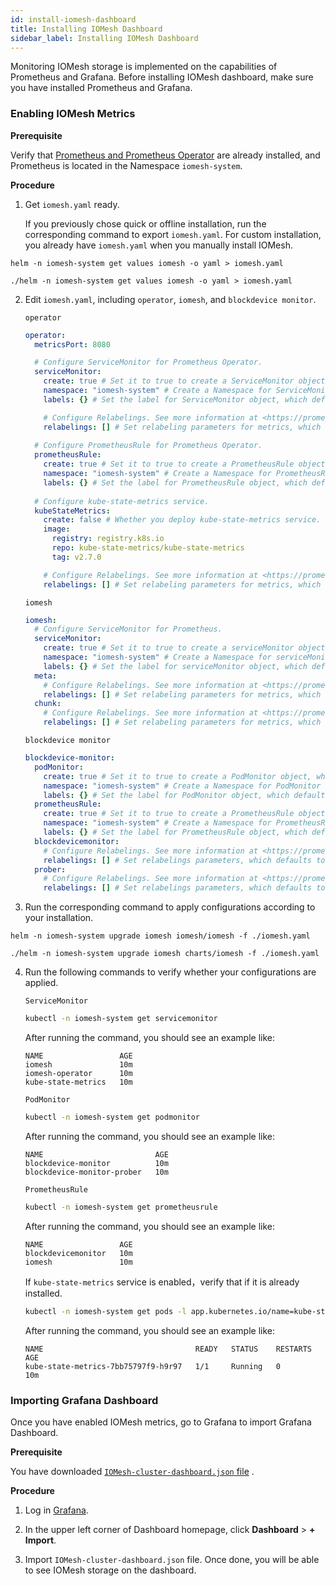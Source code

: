 ```yaml
---
id: install-iomesh-dashboard
title: Installing IOMesh Dashboard
sidebar_label: Installing IOMesh Dashboard
---
```


Monitoring IOMesh storage is implemented on the capabilities of Prometheus and Grafana. Before installing IOMesh dashboard, make sure you have installed Prometheus and Grafana.

### Enabling IOMesh Metrics

**Prerequisite**

Verify that [Prometheus and Prometheus Operator](https://prometheus.io/docs/prometheus/latest/installation/) are already installed, and Prometheus is located in the Namespace `iomesh-system`.

**Procedure**

1. Get `iomesh.yaml` ready. 

    If you previously chose quick or offline installation, run the corresponding command to export `iomesh.yaml`. For custom installation, you already have `iomesh.yaml` when you manually install IOMesh.  


<!--DOCUSAURUS_CODE_TABS-->

<!--Quick-->
```shell
helm -n iomesh-system get values iomesh -o yaml > iomesh.yaml
```
<!--Offline-->
```shell
./helm -n iomesh-system get values iomesh -o yaml > iomesh.yaml
```
<!--END_DOCUSAURUS_CODE_TABS-->


2. Edit `iomesh.yaml`, including `operator`, `iomesh`, and `blockdevice monitor`.

    `operator`

    ```yaml
    operator:
      metricsPort: 8080

      # Configure ServiceMonitor for Prometheus Operator.
      serviceMonitor: 
        create: true # Set it to true to create a ServiceMonitor object, which defaults to false.
        namespace: "iomesh-system" # Create a Namespace for ServiceMonitor object, which defaults to iomesh-system.
        labels: {} # Set the label for ServiceMonitor object, which defaults to blank.

        # Configure Relabelings. See more information at <https://prometheus.io/docs/prometheus/latest/configuration/configuration/#relabel_config>
        relabelings: [] # Set relabeling parameters for metrics, which defaults to blank.
      
      # Configure PrometheusRule for Prometheus Operator.
      prometheusRule:
        create: true # Set it to true to create a PrometheusRule object, which defaults to false.
        namespace: "iomesh-system" # Create a Namespace for PrometheusRule object, which defaults to iomesh-system.
        labels: {} # Set the label for PrometheusRule object, which defaults to blank.
  
      # Configure kube-state-metrics service.
      kubeStateMetrics:
        create: false # Whether you deploy kube-state-metrics service. If it is already deployed, set it to false.
        image:
          registry: registry.k8s.io
          repo: kube-state-metrics/kube-state-metrics
          tag: v2.7.0

        # Configure Relabelings. See more information at <https://prometheus.io/docs/prometheus/latest/configuration/configuration/#relabel_config>
        relabelings: [] # Set relabeling parameters for metrics, which defaults to blank.
    ```

    `iomesh` 

    ```yaml
    iomesh:
      # Configure ServiceMonitor for Prometheus.
      serviceMonitor:
        create: true # Set it to true to create a serviceMonitor object, which defaults to false.
        namespace: "iomesh-system" # Create a Namespace for serviceMonitor object, which defaults to iomesh-system.
        labels: {} # Set the label for serviceMonitor object, which defaults to blank. 
      meta:
        # Configure Relabelings. See more information at <https://prometheus.io/docs/prometheus/latest/configuration/configuration/#relabel_config>.
        relabelings: [] # Set relabeling parameters for metrics, which defaults to blank.
      chunk:
        # Configure Relabelings. See more information at <https://prometheus.io/docs/prometheus/latest/configuration/configuration/#relabel_config>.  
        relabelings: [] # Set relabeling parameters for metrics, which defaults to blank.
    ```

    `blockdevice monitor`

    ```yaml
    blockdevice-monitor:
      podMonitor:
        create: true # Set it to true to create a PodMonitor object, which defaults to false.
        namespace: "iomesh-system" # Create a Namespace for PodMonitor object, which defaults to iomesh-system.
        labels: {} # Set the label for PodMonitor object, which defaults to blank.
      prometheusRule:
        create: true # Set it to true to create a PrometheusRule object, which defaults to false.
        namespace: "iomesh-system" # Create a Namespace for PrometheusRule object, which defaults to iomesh-system.
        labels: {} # Set the label for PrometheusRule object, which defaults to blank.
      blockdevicemonitor:
        # Configure Relabelings. See more information at <https://prometheus.io/docs/prometheus/latest/configuration/configuration/#relabel_config>. 
        relabelings: [] # Set relabelings parameters, which defaults to blank.
      prober:
        # Configure Relabelings. See more information at <https://prometheus.io/docs/prometheus/latest/configuration/configuration/#relabel_config>. 
        relabelings: [] # Set relabelings parameters, which defaults to blank.
    ```

3. Run the corresponding command to apply configurations according to your installation.


<!--DOCUSAURUS_CODE_TABS-->

<!--Quick/Custom-->
```shell
helm -n iomesh-system upgrade iomesh iomesh/iomesh -f ./iomesh.yaml
```
<!--Offline-->
```shell
./helm -n iomesh-system upgrade iomesh charts/iomesh -f ./iomesh.yaml
```
<!--END_DOCUSAURUS_CODE_TABS-->

4. Run the following commands to verify whether your configurations are applied.

    `ServiceMonitor`
    ```bash
    kubectl -n iomesh-system get servicemonitor
    ```

    After running the command, you should see an example like:

    ```output
    NAME                 AGE
    iomesh               10m
    iomesh-operator      10m
    kube-state-metrics   10m
    ````
    
    `PodMonitor`

    ```bash
    kubectl -n iomesh-system get podmonitor
    ```
    After running the command, you should see an example like:

    ```output
    NAME                         AGE
    blockdevice-monitor          10m
    blockdevice-monitor-prober   10m
    ```
    
    `PrometheusRule`

    ```bash
    kubectl -n iomesh-system get prometheusrule
    ```

    After running the command, you should see an example like:
    
    ```output
    NAME                 AGE
    blockdevicemonitor   10m
    iomesh               10m
    ```

    If `kube-state-metrics` service is enabled，verify that if it is already installed.

    ```bash
    kubectl -n iomesh-system get pods -l app.kubernetes.io/name=kube-state-metrics
    ```

    After running the command, you should see an example like:
    ```output
    NAME                                  READY   STATUS    RESTARTS   AGE
    kube-state-metrics-7bb75797f9-h9r97   1/1     Running   0          10m
    ```

### Importing Grafana Dashboard

Once you have enabled IOMesh metrics, go to Grafana to import Grafana Dashboard.

**Prerequisite**

You have downloaded [`IOMesh-cluster-dashboard.json` file](./assets/iomesh-cluster-dashboard.json) .

**Procedure**

1. Log in [Grafana](https://grafana.com/auth/sign-in/?plcmt=top-nav&cta=myaccount).

2. In the upper left corner of Dashboard homepage, click **Dashboard** > **+ Import**. 

3. Import `IOMesh-cluster-dashboard.json` file. Once done, you will be able to see IOMesh storage on the dashboard.





